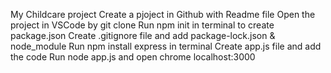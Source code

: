 My Childcare project 
Create a pjoject in Github with Readme file
Open the project in VSCode by git clone
Run npm init in terminal to create package.json
Create .gitignore file and add package-lock.json & node_module
Run npm install express in terminal
Create app.js file and add the code
Run node app.js and open chrome localhost:3000
